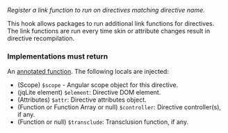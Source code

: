 *Register a link function to run on directives matching directive name.*

This hook allows packages to run additional link functions for directives. The
link functions are run every time skin or attribute changes result in directive
recompilation.

<h3>Implementations must return</h3>

An [annotated function](guide/concepts#annotated-functions). The following
locals are injected:

* (Scope) `$scope` - Angular scope object for this directive.
* (jqLite element) `$element`: Directive DOM element.
* (Attributes) `$attr`: Directive attributes object.
* (Function or Function Array or null) `$controller`: Directive controller(s), if
  any.
* (Function or null) `$transclude`: Transclusion function, if any.
